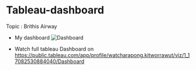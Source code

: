 # Tableau-dashboard
Topic : Brithis Airway
- My dashboard
![Dashboard](https://github.com/kwatcharapong2543/Tableau-dashboard/assets/158846091/274996a8-cf6c-4448-abe0-846413bce035)







  
- Watch full tableau Dashboard on  https://public.tableau.com/app/profile/watcharapong.kitworrawut/viz/1_17082530884040/Dashboard
